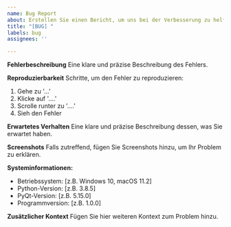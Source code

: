 ```yaml
---
name: Bug Report
about: Erstellen Sie einen Bericht, um uns bei der Verbesserung zu helfen
title: "[BUG] "
labels: bug
assignees: ''

---
```


**Fehlerbeschreibung**
Eine klare und präzise Beschreibung des Fehlers.

**Reproduzierbarkeit**
Schritte, um den Fehler zu reproduzieren:
1. Gehe zu '...'
2. Klicke auf '....'
3. Scrolle runter zu '....'
4. Sieh den Fehler

**Erwartetes Verhalten**
Eine klare und präzise Beschreibung dessen, was Sie erwartet haben.

**Screenshots**
Falls zutreffend, fügen Sie Screenshots hinzu, um Ihr Problem zu erklären.

**Systeminformationen:**
 - Betriebssystem: [z.B. Windows 10, macOS 11.2]
 - Python-Version: [z.B. 3.8.5]
 - PyQt-Version: [z.B. 5.15.0]
 - Programmversion: [z.B. 1.0.0]

**Zusätzlicher Kontext**
Fügen Sie hier weiteren Kontext zum Problem hinzu.
